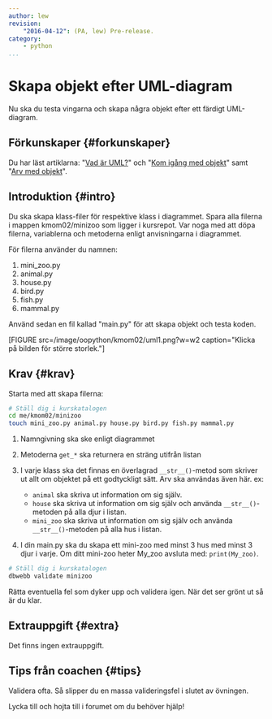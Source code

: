 ```yaml
---
author: lew
revision:
    "2016-04-12": (PA, lew) Pre-release.
category:
    - python
...
```

Skapa objekt efter UML-diagram
===================================

Nu ska du testa vingarna och skapa några objekt efter ett färdigt UML-diagram.

<!--more-->


Förkunskaper {#forkunskaper}
-----------------------

Du har läst artiklarna: "[Vad är UML?](kunskap/vad-ar-uml)" och "[Kom igång med objekt](kunskap/kom-igang-med-objekt)" samt "[Arv med objekt](kunskap/arv)".



Introduktion {#intro}
-----------------------

Du ska skapa klass-filer för respektive klass i diagrammet. Spara alla filerna i mappen kmom02/minizoo som ligger i kursrepot. Var noga med att döpa filerna, variablerna och metoderna enligt anvisningarna i diagrammet.

För filerna använder du namnen:  
1. mini_zoo.py  
2. animal.py  
3. house.py  
4. bird.py  
5. fish.py  
6. mammal.py  

Använd sedan en fil kallad "main.py" för att skapa objekt och testa koden.  

[FIGURE src=/image/oopython/kmom02/uml1.png?w=w2 caption="Klicka på bilden för större storlek."]


Krav {#krav}
-----------------------

Starta med att skapa filerna:

```bash
# Ställ dig i kurskatalogen
cd me/kmom02/minizoo
touch mini_zoo.py animal.py house.py bird.py fish.py mammal.py
```

1. Namngivning ska ske enligt diagrammet

2. Metoderna `get_*` ska returnera en sträng utifrån listan

3. I varje klass ska det finnas en överlagrad `__str__()`-metod som skriver ut allt om objektet på ett godtyckligt sätt. Arv ska användas även här. ex:  
    * `animal` ska skriva ut information om sig själv.  
    * `house` ska skriva ut information om sig själv och använda `__str__()`-metoden på alla djur i listan.  
    * `mini_zoo` ska skriva ut information om sig själv och använda `__str__()`-metoden på alla hus i listan.  

4. I din main.py ska du skapa ett mini-zoo med minst 3 hus med minst 3 djur i varje. Om ditt mini-zoo heter My_zoo avsluta med: `print(My_zoo)`.  

```bash
# Ställ dig i kurskatalogen
dbwebb validate minizoo
```

Rätta eventuella fel som dyker upp och validera igen. När det ser grönt ut så är du klar.



Extrauppgift {#extra}
-----------------------

Det finns ingen extrauppgift.



Tips från coachen {#tips}
-----------------------

Validera ofta. Så slipper du en massa valideringsfel i slutet av övningen.

Lycka till och hojta till i forumet om du behöver hjälp!
